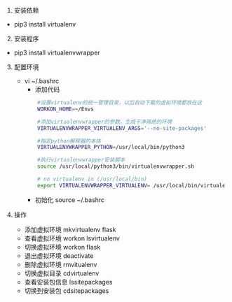 1. 安装依赖
    
+ pip3 install virtualenv
    
2. 安装程序
    
+ pip3 install virtualenvwrapper
    
3. 配置环境
    + vi ~/.bashrc
        + 添加代码
        ```bash
            #设置virtualenv的统一管理目录，以后自动下载的虚拟环境都放在这
            WORKON_HOME=~/Envs   

            #添加virtualenvwrapper的参数，生成干净隔绝的环境
            VIRTUALENVWRAPPER_VIRTUALENV_ARGS='--no-site-packages' 

            #指定python解释器的本体
            VIRTUALENVWRAPPER_PYTHON=/usr/local/bin/python3

            #执行virtualenvwrapper安装脚本
            source /usr/local/python3/bin/virtualenvwrapper.sh

            # no virtualenv in (/usr/local/bin)
            export VIRTUALENVWRAPPER_VIRTUALENV= /usr/local/bin/virtualenv
        ```
        + 初始化
            source ~/.bashrc
    
4. 操作
    + 添加虚拟环境
        mkvirtualenv flask
    + 查看虚拟环境
        workon
        lsvirtualenv
    + 切换虚拟环境
        workon flask
    + 退出虚拟环境
        deactivate
    + 删除虚拟环境
        rmvitualenv
    + 切换虚拟目录
        cdvirtualenv
    + 查看安装包信息
        lssitepackages
    + 切换到安装包
        cdsitepackages